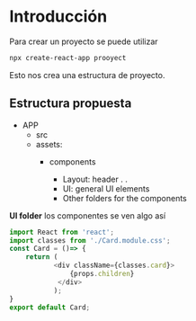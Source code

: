# Introducción

Para crear un proyecto se puede utilizar 

```bash
npx create-react-app prooyect 
```

Esto nos crea una estructura de proyecto. 


## Estructura propuesta

* APP
	* src
	* assets: 
		* components
			
			* Layout: header . .
			* UI: general UI elements
			* Other folders for the components

 **UI folder** los componentes se ven algo así 

 ```js
import React from 'react';
import classes from './Card.module.css';
const Card = ()=> {
     return (
            <div className={classes.card}>
                {props.children}
             </div>
            );
}
export default Card;
```


